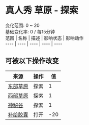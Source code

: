# 真人秀 草原 - 探索  
变化范围: 0 ~ 20  
基础变化率: 0 / 每15分钟  
范围  |  名称  |  描述  |  影响状态  |  影响动作  
----  |  ----  |  ----  |  ----  |  ----  
## 可被以下操作改变  
来源  |  操作  |  值  
----  |  ----  |  ----  
[东部草原](GrasslandsE.md)  |  探索  |  1  
[西部草原](GrasslandsW.md)  |  探索  |  1  
[神秘谷](SecretValley.md)  |  探索  |  1  
[补给胶囊](TV_SupplyCapsule.md)  |  打开  |  -20  
